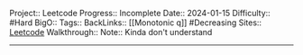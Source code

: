 Project:: Leetcode
Progress:: Incomplete
Date:: 2024-01-15
Difficulty:: #Hard
BigO:: 
Tags:: 
BackLinks:: [[Monotonic q]] #Decreasing 
Sites:: [Leetcode](https://leetcode.com/problems/sliding-window-maximum/description/)
Walkthrough:: 
Note:: Kinda don't understand

---
